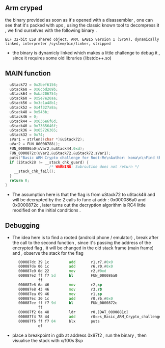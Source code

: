 ## Arm cryped 
the binary provided as soon as it's opened with a disassembler , one can see that it's packed with upx , using the classic known tool to decompress it , we find ourselves with the following binary . 
```
ELF 32-bit LSB shared object, ARM, EABI5 version 1 (SYSV), dynamically linked, interpreter /system/bin/linker, stripped
```
- the binary is dynamicly linked which makes a little challenge to debug it , since it requires some old libraries (libstdc++.so) 
## MAIN function
```C
  uStack72 = 0x2bef6156;
  uStack68 = 0x6cbd209b;
  uStack64 = 0xba206754;
  uStack60 = 0x5e7e20aa;
  uStack56 = 0x3c1a48b1;
  uStack52 = 0x4f327a8a;
  uStack48 = 0x543b;
  uStack46 = 0;
  uStack44 = 0x636e6f6d;
  uStack40 = 0x7365646f;
  uStack36 = 0x65726365;
  uStack32 = 0x74;
  sVar1 = strlen((char *)&uStack72);
  uVar2 = FUN_00008788();
  FUN_000086a0(uVar2,&uStack44,0xd);
  FUN_0000872c(uVar2,&uStack72,&uStack72,sVar1);
  puts("Basic ARM Crypto challenge for Root-Me\nAuthor: koma\n\nFind the flag inside.\n");
  if (iStack28 != __stack_chk_guard) {
                    /* WARNING: Subroutine does not return */
    __stack_chk_fail();
  }
  return 0;
}
```
- The assumption here is that the flag is from uStack72 to uStack46 and will be decrypted by the 2 calls fo func at addr : 0x000086a0 and 0x0000872c , later turns out  the decryption algorithm is RC4 little modified on the initial conditions . 
## Debugging 
- The idea here is to find a rooted (android phone / emulator) , break after the call to the second function , since it's passing the address of the encrypted flag , it will be changed in the old stack frame (main frame) and , observe the stack for the flag
```asm
      000087dc 39 1c         add       r1,r7,#0x0
      000087de 06 1c         add       r6,r0,#0x0
      000087e0 0d 22         mov       r2,#0xd
      000087e2 ff f7 5d      bl        FUN_000086a0                               undefined FUN_000086a0()
               ff
      000087e6 6a 46         mov       r2,sp
      000087e8 43 46         mov       r3,r8
      000087ea 69 46         mov       r1,sp
      000087ec 30 1c         add       r0,r6,#0x0
      000087ee ff f7 9d      bl        FUN_0000872c                               undefined FUN_0000872c()
               ff
      000087f2 0a 48         ldr       r0,[DAT_0000881c]                          = 000015F8h
      000087f4 78 44         add       r0=>s_Basic_ARM_Crypto_challenge_for_R_00  = "Basic ARM Crypto challeng
      000087f6 ff f7 04      blx       puts                                       int puts(char * __s)
               ef

```
- place a breakpoint in gdb at address 0x87f2 , run the binary , then visualise the stack with x/100s $sp 
